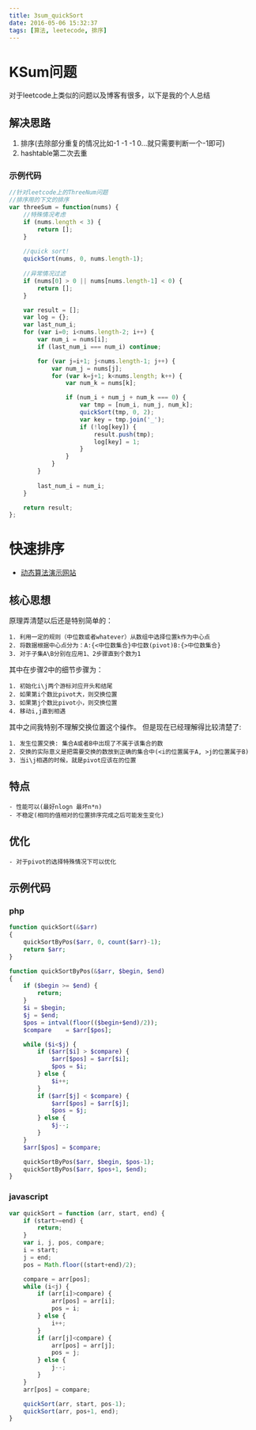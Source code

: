 ```yaml
---
title: 3sum_quickSort
date: 2016-05-06 15:32:37
tags: [算法, leetecode, 排序]
---
```


# KSum问题

对于leetcode上类似的问题以及博客有很多，以下是我的个人总结

## 解决思路
1. 排序(去除部分重复的情况比如-1 -1 -1 0...就只需要判断一个-1即可)
2. hashtable第二次去重

### 示例代码
```javascript
//针对leetcode上的ThreeNum问题
//排序用的下文的排序
var threeSum = function(nums) {
    //特殊情况考虑
    if (nums.length < 3) {
        return [];
    }
    
    //quick sort!
    quickSort(nums, 0, nums.length-1);
    
    //异常情况过滤
    if (nums[0] > 0 || nums[nums.length-1] < 0) {
        return [];
    }

    var result = [];
    var log = {};
    var last_num_i;
    for (var i=0; i<nums.length-2; i++) {
        var num_i = nums[i];
        if (last_num_i === num_i) continue;

        for (var j=i+1; j<nums.length-1; j++) {
            var num_j = nums[j];
            for (var k=j+1; k<nums.length; k++) {
                var num_k = nums[k];

                if (num_i + num_j + num_k === 0) {
                    var tmp = [num_i, num_j, num_k];
                    quickSort(tmp, 0, 2);
                    var key = tmp.join('_');
                    if (!log[key]) {
                        result.push(tmp);
                        log[key] = 1;
                    }
                }
            }
        }
        
        last_num_i = num_i;
    }

    return result;
};
```

# 快速排序
- [动态算法演示网站](http://jsdo.it/norahiko/oxIy/fullscreen)

## 核心思想
原理弄清楚以后还是特别简单的：  

	1. 利用一定的规则（中位数或者whatever）从数组中选择位置k作为中心点
	2. 将数据根据中心点分为：A:{<中位数集合}中位数(pivot)B:{>中位数集合}
	3. 对于子集A\B分别在应用1、2步骤直到个数为1

其中在步骤2中的细节步骤为：  

	1. 初始化i\j两个游标对应开头和结尾
	2. 如果第i个数比pivot大，则交换位置
	3. 如果第j个数比pivot小，则交换位置
	4. 移动i,j直到相遇

其中之间我特别不理解交换位置这个操作。
但是现在已经理解得比较清楚了:

	1. 发生位置交换: 集合A或者B中出现了不属于该集合的数
	2. 交换的实际意义是把需要交换的数放到正确的集合中(<i的位置属于A, >j的位置属于B)
	3. 当i\j相遇的时候，就是pivot应该在的位置

## 特点
	- 性能可以(最好nlogn 最坏n*n)
	- 不稳定(相同的值相对的位置排序完成之后可能发生变化)

## 优化
	- 对于pivot的选择特殊情况下可以优化

## 示例代码
### php
```php
function quickSort(&$arr)
{
	quickSortByPos($arr, 0, count($arr)-1);
	return $arr;
}

function quickSortByPos(&$arr, $begin, $end)
{
	if ($begin >= $end) {
		return;
	}
	$i = $begin;
	$j = $end;
	$pos = intval(floor(($begin+$end)/2));
	$compare	= $arr[$pos];

	while ($i<$j) {
		if ($arr[$i] > $compare) {
			$arr[$pos] = $arr[$i];
			$pos = $i;
		} else {
			$i++;
		}
		if ($arr[$j] < $compare) {
			$arr[$pos] = $arr[$j];
			$pos = $j;
		} else {
			$j--;
		}
	}
	$arr[$pos] = $compare;

	quickSortByPos($arr, $begin, $pos-1);
	quickSortByPos($arr, $pos+1, $end);
}
```

### javascript
```javascript
var quickSort = function (arr, start, end) {
    if (start>=end) {
        return;
    }
    var i, j, pos, compare;
    i = start;
    j = end;
    pos = Math.floor((start+end)/2);

    compare = arr[pos];
    while (i<j) {
        if (arr[i]>compare) {
            arr[pos] = arr[i];
            pos = i;
        } else {
            i++;
        }
        if (arr[j]<compare) {
            arr[pos] = arr[j];
            pos = j;
        } else {
            j--;
        }
    }
    arr[pos] = compare;

    quickSort(arr, start, pos-1);
    quickSort(arr, pos+1, end);
}
```